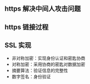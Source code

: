 ## https 解决中间人攻击问题

## https 链接过程

## SSL 实现
* 非对称加密：实现身份认证和密匙协商
* 对称加密：采用协商的密匙对数据加密
* 摘要算法：验证信息的完整性
* 数字签名：身份验证

